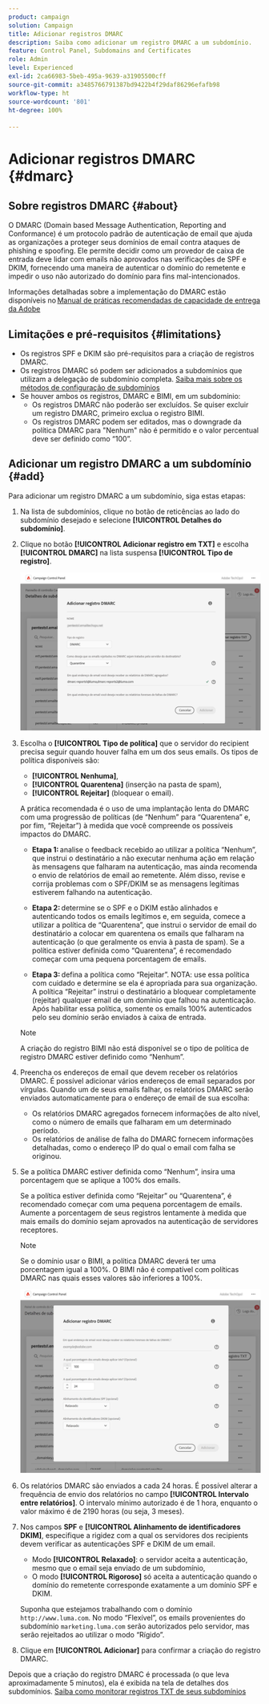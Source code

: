 ```yaml
---
product: campaign
solution: Campaign
title: Adicionar registros DMARC
description: Saiba como adicionar um registro DMARC a um subdomínio.
feature: Control Panel, Subdomains and Certificates
role: Admin
level: Experienced
exl-id: 2ca66983-5beb-495a-9639-a31905500cff
source-git-commit: a3485766791387bd9422b4f29daf86296efafb98
workflow-type: ht
source-wordcount: '801'
ht-degree: 100%

---
```


# Adicionar registros DMARC {#dmarc}

## Sobre registros DMARC {#about}

O DMARC (Domain based Message Authentication, Reporting and Conformance) é um protocolo padrão de autenticação de email que ajuda as organizações a proteger seus domínios de email contra ataques de phishing e spoofing. Ele permite decidir como um provedor de caixa de entrada deve lidar com emails não aprovados nas verificações de SPF e DKIM, fornecendo uma maneira de autenticar o domínio do remetente e impedir o uso não autorizado do domínio para fins mal-intencionados.

Informações detalhadas sobre a implementação do DMARC estão disponíveis no [Manual de práticas recomendadas de capacidade de entrega da Adobe](https://experienceleague.adobe.com/docs/deliverability-learn/deliverability-best-practice-guide/additional-resources/technotes/implement-dmarc.html?lang=pt-BR)

## Limitações e pré-requisitos {#limitations}

* Os registros SPF e DKIM são pré-requisitos para a criação de registros DMARC.
* Os registros DMARC só podem ser adicionados a subdomínios que utilizam a delegação de subdomínio completa. [Saiba mais sobre os métodos de configuração de subdomínios](subdomains-branding.md#subdomain-delegation-methods)
* Se houver ambos os registros, DMARC e BIMI, em um subdomínio:
   * Os registros DMARC não poderão ser excluídos. Se quiser excluir um registro DMARC, primeiro exclua o registro BIMI.
   * Os registros DMARC podem ser editados, mas o downgrade da política DMARC para &quot;Nenhum&quot; não é permitido e o valor percentual deve ser definido como “100”.

## Adicionar um registro DMARC a um subdomínio {#add}

Para adicionar um registro DMARC a um subdomínio, siga estas etapas:

1. Na lista de subdomínios, clique no botão de reticências ao lado do subdomínio desejado e selecione **[!UICONTROL Detalhes do subdomínio]**.

1. Clique no botão **[!UICONTROL Adicionar registro em TXT]** e escolha **[!UICONTROL DMARC]** na lista suspensa **[!UICONTROL Tipo de registro]**.

   ![](assets/dmarc-add.png)

1. Escolha o **[!UICONTROL Tipo de política]** que o servidor do recipient precisa seguir quando houver falha em um dos seus emails. Os tipos de política disponíveis são:

   * **[!UICONTROL Nenhuma]**,
   * **[!UICONTROL Quarentena]** (inserção na pasta de spam),
   * **[!UICONTROL Rejeitar]** (bloquear o email).

   A prática recomendada é o uso de uma implantação lenta do DMARC com uma progressão de políticas (de “Nenhum” para “Quarentena” e, por fim, “Rejeitar”) à medida que você compreende os possíveis impactos do DMARC.

   * **Etapa 1:** analise o feedback recebido ao utilizar a política “Nenhum”, que instrui o destinatário a não executar nenhuma ação em relação às mensagens que falharam na autenticação, mas ainda recomenda o envio de relatórios de email ao remetente. Além disso, revise e corrija problemas com o SPF/DKIM se as mensagens legítimas estiverem falhando na autenticação.

   * **Etapa 2:** determine se o SPF e o DKIM estão alinhados e autenticando todos os emails legítimos e, em seguida, comece a utilizar a política de “Quarentena”, que instrui o servidor de email do destinatário a colocar em quarentena os emails que falharam na autenticação (o que geralmente os envia à pasta de spam). Se a política estiver definida como “Quarentena”, é recomendado começar com uma pequena porcentagem de emails.

   * **Etapa 3:** defina a política como “Rejeitar”. NOTA: use essa política com cuidado e determine se ela é apropriada para sua organização. A política “Rejeitar” instrui o destinatário a bloquear completamente (rejeitar) qualquer email de um domínio que falhou na autenticação. Após habilitar essa política, somente os emails 100% autenticados pelo seu domínio serão enviados à caixa de entrada.

   >[!NOTE]
   >
   > A criação do registro BIMI não está disponível se o tipo de política de registro DMARC estiver definido como “Nenhum”.

1. Preencha os endereços de email que devem receber os relatórios DMARC. É possível adicionar vários endereços de email separados por vírgulas. Quando um de seus emails falhar, os relatórios DMARC serão enviados automaticamente para o endereço de email de sua escolha:

   * Os relatórios DMARC agregados fornecem informações de alto nível, como o número de emails que falharam em um determinado período.
   * Os relatórios de análise de falha do DMARC fornecem informações detalhadas, como o endereço IP do qual o email com falha se originou.

1. Se a política DMARC estiver definida como “Nenhum”, insira uma porcentagem que se aplique a 100% dos emails.

   Se a política estiver definida como “Rejeitar” ou “Quarentena”, é recomendado começar com uma pequena porcentagem de emails. Aumente a porcentagem de seus registros lentamente à medida que mais emails do domínio sejam aprovados na autenticação de servidores receptores.

   >[!NOTE]
   >
   >Se o domínio usar o BIMI, a política DMARC deverá ter uma porcentagem igual a 100%. O BIMI não é compatível com políticas DMARC nas quais esses valores são inferiores a 100%.

   ![](assets/dmarc-add2.png)

1. Os relatórios DMARC são enviados a cada 24 horas. É possível alterar a frequência de envio dos relatórios no campo **[!UICONTROL Intervalo entre relatórios]**. O intervalo mínimo autorizado é de 1 hora, enquanto o valor máximo é de 2190 horas (ou seja, 3 meses).

1. Nos campos **SPF** e **[!UICONTROL Alinhamento de identificadores DKIM]**, especifique a rigidez com a qual os servidores dos recipients devem verificar as autenticações SPF e DKIM de um email.

   * Modo **[!UICONTROL Relaxado]**: o servidor aceita a autenticação, mesmo que o email seja enviado de um subdomínio,
   * O modo **[!UICONTROL Rigoroso]** só aceita a autenticação quando o domínio do remetente corresponde exatamente a um domínio SPF e DKIM.

   Suponha que estejamos trabalhando com o domínio `http://www.luma.com`. No modo “Flexível”, os emails provenientes do subdomínio `marketing.luma.com` serão autorizados pelo servidor, mas serão rejeitados ao utilizar o modo “Rígido”.

1. Clique em **[!UICONTROL Adicionar]** para confirmar a criação do registro DMARC.

Depois que a criação do registro DMARC é processada (o que leva aproximadamente 5 minutos), ela é exibida na tela de detalhes dos subdomínios. [Saiba como monitorar registros TXT de seus subdomínios](gs-txt-records.md#monitor)
